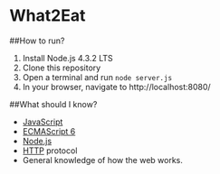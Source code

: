What2Eat
========

##How to run?

1. Install Node.js 4.3.2 LTS
2. Clone this repository
3. Open a terminal and run ```node server.js```
4. In your browser, navigate to http://localhost:8080/

##What should I know?

* [JavaScript](https://developer.mozilla.org/en-US/docs/Web/JavaScript) 
* [ECMAScript 6](http://es6-features.org/#Constants)
* [Node.js](https://nodejs.org/en/)
* [HTTP](https://en.wikipedia.org/wiki/Hypertext_Transfer_Protocol) protocol
* General knowledge of how the web works.
